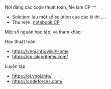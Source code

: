 Nơi đăng các code thuật toán, file làm CP ^^

- Solution: lưu một số solution của các kì thi ,...
- Thư viện: [notebook CP](https://www.notion.so/Th-vi-n-4c9eef1723a24fa5a57023d4a58ba5eb)

Một số nguồn học tập, và tham khảo:

Học thuật toán
- https://vnoi.info/wiki/Home
- https://cp-algorithms.com/

Luyện tập
- https://oj.vnoi.info/
- https://codeforces.com/
